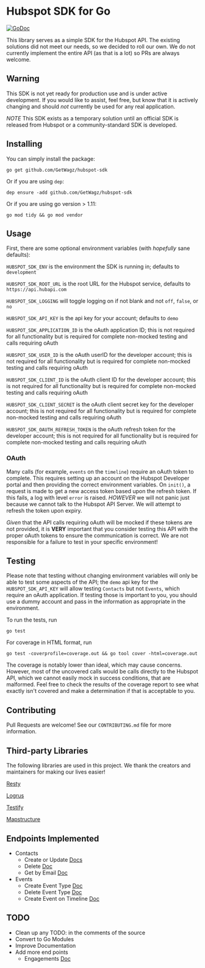 # Hubspot SDK for Go

[![GoDoc](https://godoc.org/github.com/GetWagz/hubspot-sdk?status.svg)](https://godoc.org/github.com/GetWagz/hubspot-sdk)

This library serves as a simple SDK for the Hubspot API. The existing solutions did not meet our needs, so we decided to roll our own. We do not currently implement the entire API (as that is a lot) so PRs are always welcome.

## Warning

This SDK is not yet ready for production use and is under active development. If you would like to assist, feel free, but know that it is actively changing and should *not* currently be used for any real application.

*NOTE* This SDK exists as a temporary solution until an official SDK is released from Hubspot or a community-standard SDK is developed.

## Installing

You can simply install the package:

`go get github.com/GetWagz/hubspot-sdk`

Or if you are using `dep`:

`dep ensure -add github.com/GetWagz/hubspot-sdk`

Or if you are using go version > 1.11:

`go mod tidy && go mod vendor`

## Usage

First, there are some optional environment variables (with *hopefully* sane defaults):

`HUBSPOT_SDK_ENV` is the environment the SDK is running in; defaults to `development`

`HUBSPOT_SDK_ROOT_URL` is the root URL for the Hubspot service, defaults to `https://api.hubapi.com`

`HUBSPOT_SDK_LOGGING` will toggle logging on if not blank and not `off`, `false`, or `no`

`HUBSPOT_SDK_API_KEY` is the api key for your account; defaults to `demo`

`HUBSPOT_SDK_APPLICATION_ID` is the oAuth application ID; this is not required for all functionality but is required for complete non-mocked testing and calls requiring oAuth

`HUBSPOT_SDK_USER_ID` is the oAuth userID for the developer account; this is not required for all functionality but is required for complete non-mocked testing and calls requiring oAuth

`HUBSPOT_SDK_CLIENT_ID` is the oAuth client ID for the developer account; this is not required for all functionality but is required for complete non-mocked testing and calls requiring oAuth

`HUBSPOT_SDK_CLIENT_SECRET` is the oAuth client secret key for the developer account; this is not required for all functionality but is required for complete non-mocked testing and calls requiring oAuth

`HUBSPOT_SDK_OAUTH_REFRESH_TOKEN` is the oAuth refresh token for the developer account; this is not required for all functionality but is required for complete non-mocked testing and calls requiring oAuth

### OAuth

Many calls (for example, `events` on the `timeline`) require an oAuth token to complete. This requires setting up an account on the Hubspot Developer portal and then providing the correct environment variables. On `init()`, a request is made to get a new access token based upon the refresh token. If this fails, a log with level `error` is raised. *HOWEVER* we will not panic just because we cannot talk to the Hubspot API Server. We will attempt to refresh the token upon expiry.

*Given* that the API calls requiring oAuth will be mocked if these tokens are not provided, it is **VERY** important that you consider testing this API with the proper oAuth tokens to ensure the communication is correct. We are not responsible for a failure to test in your specific environment!

## Testing

Please note that testing without changing environment variables will only be able to test some aspects of the API; the `demo` api key for the `HUBSPOT_SDK_API_KEY` will allow testing `Contacts` but not `Events`, which require an oAuth application. If testing those is important to you, you should use a dummy account and pass in the information as appropriate in the environment.

To run the tests, run

`go test`

For coverage in HTML format, run

`go test -coverprofile=coverage.out && go tool cover -html=coverage.out`

The coverage is notably lower than ideal, which may cause concerns. However, most of the uncovered calls would be calls directly to the Hubspot API, which we cannot easily mock in success conditions, that are malformed. Feel free to check the results of the coverage report to see what exactly isn't covered and make a determination if that is acceptable to you.

## Contributing

Pull Requests are welcome! See our `CONTRIBUTING.md` file for more information.

## Third-party Libraries

The following libraries are used in this project. We thank the creators and maintainers for making our lives easier!

[Resty](https://github.com/go-resty/resty)

[Logrus](https://github.com/sirupsen/logrus)

[Testify](https://github.com/stretchr/testify)

[Mapstructure](https://github.com/mitchellh/mapstructure)

## Endpoints Implemented

- Contacts
  - Create or Update [Docs](https://developers.hubspot.com/docs/methods/contacts/create_or_update)
  - Delete [Doc](https://developers.hubspot.com/docs/methods/contacts/delete_contact)
  - Get by Email [Doc](https://developers.hubspot.com/docs/methods/contacts/get_contact_by_email)
- Events
  - Create Event Type [Doc](https://developers.hubspot.com/docs/methods/timeline/create-event-type)
  - Delete Event Type [Doc](https://developers.hubspot.com/docs/methods/timeline/delete-event-type)
  - Create Event on Timeline [Doc](https://developers.hubspot.com/docs/methods/timeline/create-or-update-event)

## TODO

- Clean up any TODO: in the comments of the source
- Convert to Go Modules
- Improve Documentation
- Add more end points
  - Engagements [Doc](https://developers.hubspot.com/docs/methods/engagements/create_engagement)
